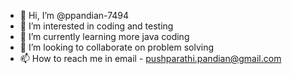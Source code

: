 - 👋 Hi, I’m @ppandian-7494
- 👀 I’m interested in coding and testing
- 🌱 I’m currently learning more java coding
- 💞️ I’m looking to collaborate on problem solving
- 📫 How to reach me in email - pushparathi.pandian@gmail.com

<!---
ppandian-7494/ppandian-7494 is a ✨ special ✨ repository because its `README.md` (this file) appears on your GitHub profile.
You can click the Preview link to take a look at your changes.
--->
